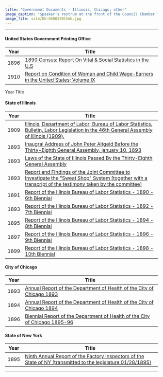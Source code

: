 ```yaml
---
title: "Government Documents - Illinois, Chicago, other"
image_caption: "Speaker's rostrum at the front of the Council Chamber."
image_file: site/DN-0000399thmb.jpg
---
```


---
#### United States Government Printing Office
Year | Title
--- | ---
1896 | [1890 Census: Report On Vital & Social Statistics in the U.S](/documents/fk_03194297.pdf)
1910 | [Report on Condition of Woman and Child Wage-Earners in the United States; Volume IX](/documents/fk_03984576.pdf)

Year	Title

#### State of Illinois
Year | Title
--- | ---
1909 | [Illinois, Department of Labor, Bureau of Labor Statistics, Bulletin, Labor Legislation in the 46th General Assembly of Illinois (1909).](/documents/fk_26346636.pdf)
1893 | [Inaugral Address of John Peter Altgeld Before the Thirty-Eighth General Assembly, january 10, 1893](/documents/fk_00755142.pdf)
1893 | [Laws of the State of Illinois Passed By the Thirty-Eighth General Assembly](/documents/fk_00221726.pdf)
1893 | [Report and Findings of the Joint Committee to Investigate the "Sweat Shop" System [together with a transcript of the testimony taken by the committee]](/documents/fk_10972050.pdf)
1891 | [Report of the Illinois Bureau of Labor Statistics - 1890 - 6th Biennial](/documents/fk_02195483-06.pdf)
1893 | [Report of the Illinois Bureau of Labor Statistics - 1892 - 7th Biennial](/documents/fk_2195483-07.pdf)
1895 | [Report of the Illinois Bureau of Labor Statistics - 1894 - 8th Biennial](/documents/fk_2195483-08.pdf)
1897 | [Report of the Illinois Bureau of Labor Statistics - 1896 - 9th Biennial](/documents/fk_2195483-09.pdf)
1899 | [Report of the Illinois Bureau of Labor Statistics - 1898 - 10th Biennial](/documents/fk_2195483-10.pdf)

#### City of Chicago
Year | Title
--- | ---
1893 | [Annual Report of the Department of Health of the City of Chicago 1893](/documents/fk_04418389_1.pdf)
1894 | [Annual Report of the Department of Health of the City of Chicago 1894](/documents/fk_04418389_2.pdf)
1896 | [Biennial Report of the Department of Health of the City of Chicago 1895-96](/documents/fk_04420608.pdf)

#### State of New York
Year | Title
--- | ---
1895 | [Ninth Annual Report of the Factory Inspectors of the State of NY (transmitted to the legislature 01/28/1895)](/documents/fk_21697997_1894.pdf)

---
